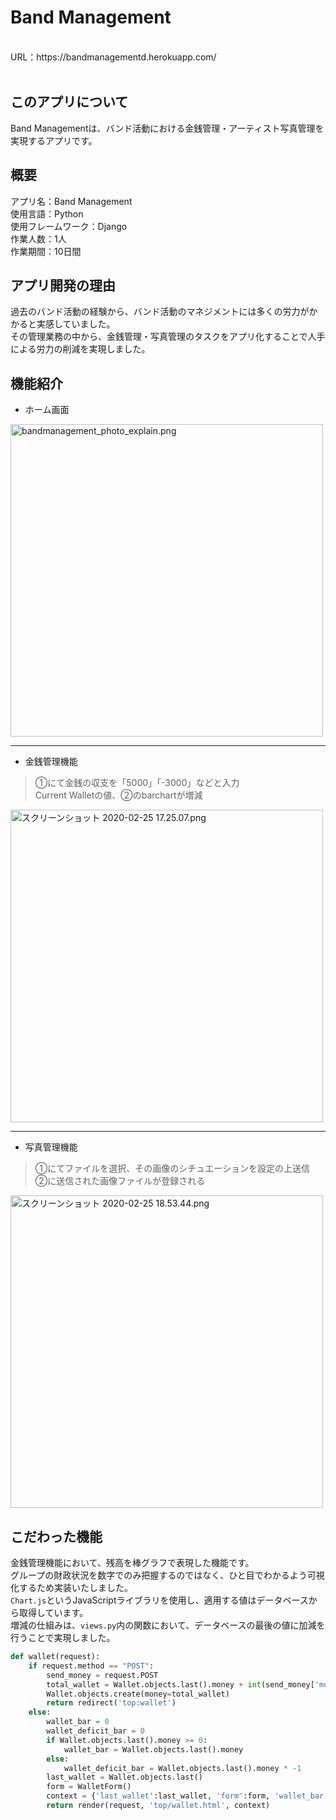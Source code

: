 # Band Management
<br>
URL：https://bandmanagementd.herokuapp.com/
<br>
<br>

## このアプリについて
Band Managementは、バンド活動における金銭管理・アーティスト写真管理を実現するアプリです。
<br>

## 概要
アプリ名：Band Management<br>
使用言語：Python<br>
使用フレームワーク：Django<br>
作業人数：1人<br>
作業期間：10日間
<br>

## アプリ開発の理由
過去のバンド活動の経験から、バンド活動のマネジメントには多くの労力がかかると実感していました。<br>
その管理業務の中から、金銭管理・写真管理のタスクをアプリ化することで人手による労力の削減を実現しました。
<br>

## 機能紹介
- ホーム画面

<img width="500" alt="bandmanagement_photo_explain.png" src="https://user-images.githubusercontent.com/57580026/75243706-b902a980-580d-11ea-9272-1b4a77a2a5ea.png">

***

- 金銭管理機能

> ①にて金銭の収支を「5000」「-3000」などと入力<br>
> Current Walletの値、②のbarchartが増減

<img width="500" alt="スクリーンショット 2020-02-25 17.25.07.png" src="https://qiita-image-store.s3.ap-northeast-1.amazonaws.com/0/531957/e81747d3-f821-b9b4-3e9d-92058c885036.png">

***

- 写真管理機能

> ①にてファイルを選択、その画像のシチュエーションを設定の上送信<br>
> ②に送信された画像ファイルが登録される

<img width="500" alt="スクリーンショット 2020-02-25 18.53.44.png" src="https://qiita-image-store.s3.ap-northeast-1.amazonaws.com/0/531957/c11c810b-bec3-ec27-56b8-1eca518b8929.png">


## こだわった機能
金銭管理機能において、残高を棒グラフで表現した機能です。<br>
グループの財政状況を数字でのみ把握するのではなく、ひと目でわかるよう可視化するため実装いたしました。<br>
`Chart.js`というJavaScriptライブラリを使用し、適用する値はデータベースから取得しています。<br>
増減の仕組みは、`views.py`内の関数において、データベースの最後の値に加減を行うことで実現しました。<br>

```python
def wallet(request):
    if request.method == "POST":
        send_money = request.POST
        total_wallet = Wallet.objects.last().money + int(send_money['money'])
        Wallet.objects.create(money=total_wallet)
        return redirect('top:wallet')
    else:
        wallet_bar = 0
        wallet_deficit_bar = 0
        if Wallet.objects.last().money >= 0:
            wallet_bar = Wallet.objects.last().money
        else:
            wallet_deficit_bar = Wallet.objects.last().money * -1
        last_wallet = Wallet.objects.last()
        form = WalletForm()
        context = {'last_wallet':last_wallet, 'form':form, 'wallet_bar':wallet_bar, 'wallet_deficit_bar':wallet_deficit_bar}
        return render(request, 'top/wallet.html', context)

```
